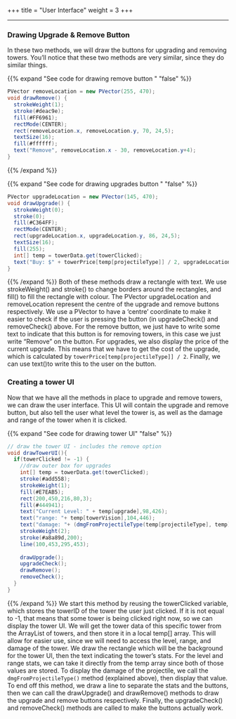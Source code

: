 +++
title = "User Interface"
weight = 3
+++

---

### Drawing Upgrade & Remove Button
In these two methods, we will draw the buttons for upgrading and removing towers. You’ll notice that these two methods are very similar, since they do similar things. 

{{% expand "See code for drawing remove button " "false" %}}
```java
PVector removeLocation = new PVector(255, 470);
void drawRemove() {
  strokeWeight(1);
  stroke(#deac9e);
  fill(#FF6961);
  rectMode(CENTER);
  rect(removeLocation.x, removeLocation.y, 70, 24,5); 
  textSize(16);
  fill(#ffffff);
  text("Remove", removeLocation.x - 30, removeLocation.y+4);
}
```
{{% /expand %}}
 
{{% expand "See code for drawing upgrades button " "false" %}}
```java
PVector upgradeLocation = new PVector(145, 470);
void drawUpgrade() {
  strokeWeight(0);
  stroke(0);
  fill(#C364FF);
  rectMode(CENTER);
  rect(upgradeLocation.x, upgradeLocation.y, 86, 24,5); 
  textSize(16);
  fill(255);
  int[] temp = towerData.get(towerClicked);
  text("Buy: $" + towerPrice[temp[projectileType]] / 2, upgradeLocation.x-40, upgradeLocation.y+4);
}
```
{{% /expand %}}
Both of these methods draw a rectangle with text. We use strokeWeight() and stroke() to change borders around the rectangles, and fill() to fill the rectangle with colour. The PVector upgradeLocation and removeLocation represent the centre of the upgrade and remove buttons respectively. We use a PVector to have a ‘centre’ coordinate to make it easier to check if the user is pressing the button (in upgradeCheck() and removeCheck() above. For the remove button, we just have to write some text to indicate that this button is for removing towers, in this case we just write “Remove” on the button. For upgrades, we also display the price of the current upgrade. This means that we have to get the cost of the upgrade, which is calculated by `towerPrice[temp[projectileType]] / 2`. Finally, we can use text()to write this to the user on the button.
### Creating a tower UI
Now that we have all the methods in place to upgrade and remove towers, we can draw the user interface. This UI will contain the upgrade and remove button, but also tell the user what level the tower is, as well as the damage and range of the tower when it is clicked.

{{% expand "See code for drawing tower UI" "false" %}}
```java
// draw the tower UI - includes the remove option
void drawTowerUI(){
  if(towerClicked != -1) {
    //draw outer box for upgrades
    int[] temp = towerData.get(towerClicked);
    stroke(#add558);
    strokeWeight(1);
    fill(#E7EAB5);
    rect(200,450,216,80,3);
    fill(#444941);
    text("Current Level: " + temp[upgrade],98,426);
    text("range: "+ temp[towerVision],104,446);
    text("damage: "+ (dmgFromProjectileType(temp[projectileType], temp)),204,446);
    strokeWeight(2);
    stroke(#a8a89d,200);
    line(100,453,295,453);
    
    drawUpgrade();
    upgradeCheck();
    drawRemove();
    removeCheck();
  }
}
```
{{% /expand %}}
We start this method by reusing the towerClicked variable, which stores the towerID of the tower the user just clicked. If it is not equal to -1, that means that some tower is being clicked right now, so we can display the tower UI. We will get the tower data of this specific tower from the ArrayList of towers, and then store it in a local temp[] array. This will allow for easier use, since we will need to access the level, range, and damage of the tower. We draw the rectangle which will be the background for the tower UI, then the text indicating the tower’s stats. For the level and range stats, we can take it directly from the temp array since both of those values are stored. To display the damage of the projectile, we call the `dmgFromProjectileType()` method (explained above), then display that value. To end off this method, we draw a line to separate the stats and the buttons, then we can call the drawUpgrade() and drawRemove() methods to draw the upgrade and remove buttons respectively. Finally, the upgradeCheck() and removeCheck() methods are called to make the buttons actually work.
